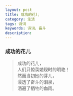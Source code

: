 ```yaml
---
layout: post
title: 成功的花儿
category: 生活
tags: 诗词
keywords: 诗词，奋斗
description: 
---
```

### 成功的花儿 ##
>成功的花儿，   
>人们只惊羡她现时的明艳！   
>然而当初她的芽儿，   
>浸透了奋斗的泪泉，   
>洒遍了牺牲的血雨。 
>  